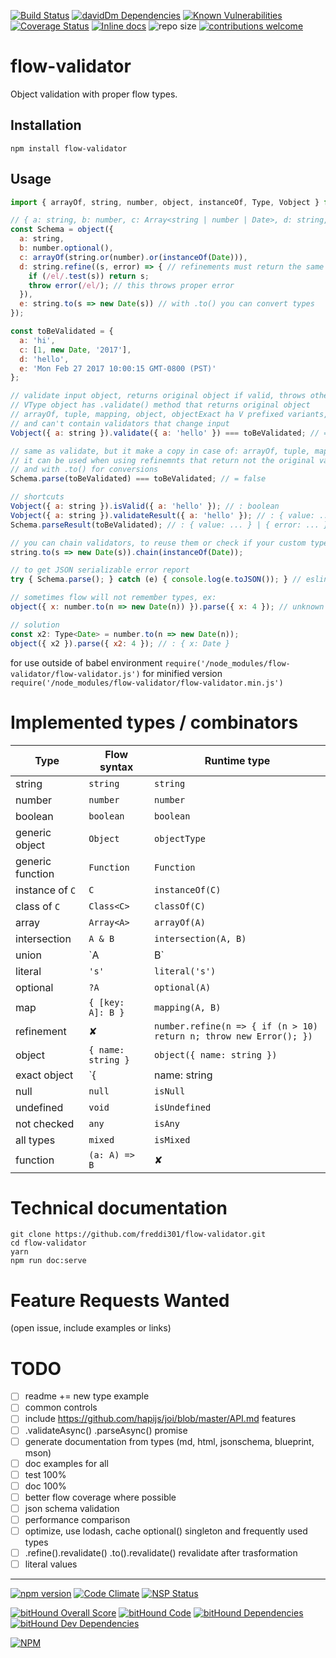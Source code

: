 [![Build Status](https://travis-ci.org/freddi301/flow-validator.svg?branch=master)](https://travis-ci.org/freddi301/flow-validator)
[![davidDm Dependencies](https://david-dm.org/freddi301/flow-validator.svg)]()
[![Known Vulnerabilities](https://snyk.io/test/github/freddi301/flow-validator/badge.svg)](https://snyk.io/test/github/freddi301/flow-validator)
[![Coverage Status](https://coveralls.io/repos/github/freddi301/flow-validator/badge.svg?branch=master)](https://coveralls.io/github/freddi301/flow-validator?branch=master)
[![Inline docs](http://inch-ci.org/github/freddi301/flow-validator.svg?branch=master)](http://inch-ci.org/github/freddi301/flow-validator)
![repo size](https://reposs.herokuapp.com/?path=freddi301/flow-validator)
[![contributions welcome](https://img.shields.io/badge/contributions-welcome-brightgreen.svg?style=flat)](https://github.com/dwyl/esta/issues)

# flow-validator

Object validation with proper flow types.

## Installation

```npm install flow-validator```


## Usage

```javascript
import { arrayOf, string, number, object, instanceOf, Type, Vobject } from '../src';

// { a: string, b: number, c: Array<string | number | Date>, d: string, e: Date }
const Schema = object({
  a: string,
  b: number.optional(),
  c: arrayOf(string.or(number).or(instanceOf(Date))),
  d: string.refine((s, error) => { // refinements must return the same type
    if (/el/.test(s)) return s;
    throw error(/el/); // this throws proper error
  }),
  e: string.to(s => new Date(s)) // with .to() you can convert types
});

const toBeValidated = {
  a: 'hi',
  c: [1, new Date, '2017'],
  d: 'hello',
  e: 'Mon Feb 27 2017 10:00:15 GMT-0800 (PST)'
};

// validate input object, returns original object if valid, throws otherwise
// VType object has .validate() method that returns original object
// arrayOf, tuple, mapping, object, objectExact ha V prefixed variants,
// and can't contain validators that change input
Vobject({ a: string }).validate({ a: 'hello' }) === toBeValidated; // = true

// same as validate, but it make a copy in case of: arrayOf, tuple, mapping, object, objectExact
// it can be used when using refinemnts that return not the original value
// and with .to() for conversions
Schema.parse(toBeValidated) === toBeValidated; // = false

// shortcuts
Vobject({ a: string }).isValid({ a: 'hello' }); // : boolean
Vobject({ a: string }).validateResult({ a: 'hello' }); // : { value: ... } | { error: ... }
Schema.parseResult(toBeValidated); // : { value: ... } | { error: ... }

// you can chain validators, to reuse them or check if your custom type converter works
string.to(s => new Date(s)).chain(instanceOf(Date));

// to get JSON serializable error report
try { Schema.parse(); } catch (e) { console.log(e.toJSON()); } // eslint-disable-line no-console

// sometimes flow will not remember types, ex:
object({ x: number.to(n => new Date(n)) }).parse({ x: 4 }); // unknown type

// solution
const x2: Type<Date> = number.to(n => new Date(n));
object({ x2 }).parse({ x2: 4 }); // : { x: Date }
```

for use outside of babel environment ```require('/node_modules/flow-validator/flow-validator.js')```
for minified version ```require('/node_modules/flow-validator/flow-validator.min.js')```

# Implemented types / combinators

| Type | Flow syntax | Runtime type |
|------|-------|-------------|
| string | `string` | `string` |
| number | `number` | `number` |
| boolean | `boolean` | `boolean` |
| generic object | `Object` | `objectType` |
| generic function | `Function` | `Function` |
| instance of `C` | `C` | `instanceOf(C)` |
| class of `C` | `Class<C>` | `classOf(C)` |
| array | `Array<A>` | `arrayOf(A)` |
| intersection | `A & B` | `intersection(A, B)` |
| union | `A | B` | `union(A, B)` |
| literal | `'s'` | `literal('s')` |
| optional | `?A` | `optional(A)` |
| map | `{ [key: A]: B }` | `mapping(A, B)` |
| refinement | ✘ | `number.refine(n => { if (n > 10) return n; throw new Error(); })` |
| object | `{ name: string }` | `object({ name: string })` |
| exact object | `{| name: string |}` | `objectExact({ name: string })` |
| null | `null` | `isNull` |
| undefined | `void` | `isUndefined` |
| not checked | `any` | `isAny` |
| all types | `mixed` | `isMixed` |
| function | `(a: A) => B` | ✘ |

# Technical documentation

```
git clone https://github.com/freddi301/flow-validator.git
cd flow-validator
yarn
npm run doc:serve
```

# Feature Requests Wanted
(open issue, include examples or links)

# TODO

- [ ] readme += new type example
- [ ] common controls
- [ ] include https://github.com/hapijs/joi/blob/master/API.md features
- [ ] .validateAsync() .parseAsync() promise
- [ ] generate documentation from types (md, html, jsonschema, blueprint, mson)
- [ ] doc examples for all
- [ ] test 100%
- [ ] doc 100%
- [ ] better flow coverage where possible
- [ ] json schema validation
- [ ] performance comparison
- [ ] optimize, use lodash, cache optional() singleton and frequently used types
- [ ] .refine().revalidate() .to().revalidate() revalidate after trasformation
- [ ] literal values

---

[![npm version](https://badge.fury.io/js/flow-validator.svg)](https://badge.fury.io/js/flow-validator)
[![Code Climate](https://codeclimate.com/github/freddi301/flow-validator/badges/gpa.svg)](https://codeclimate.com/github/freddi301/flow-validator)
[![NSP Status](https://nodesecurity.io/orgs/frederik-batuna/projects/f9a6e9b9-c6d8-4cfb-84c0-548310794dcb/badge)](https://nodesecurity.io/orgs/frederik-batuna/projects/f9a6e9b9-c6d8-4cfb-84c0-548310794dcb)

[![bitHound Overall Score](https://www.bithound.io/github/freddi301/flow-validator/badges/score.svg)](https://www.bithound.io/github/freddi301/flow-validator)
[![bitHound Code](https://www.bithound.io/github/freddi301/flow-validator/badges/code.svg)](https://www.bithound.io/github/freddi301/flow-validator)
[![bitHound Dependencies](https://www.bithound.io/github/freddi301/flow-validator/badges/dependencies.svg)](https://www.bithound.io/github/freddi301/flow-validator/master/dependencies/npm)
[![bitHound Dev Dependencies](https://www.bithound.io/github/freddi301/flow-validator/badges/devDependencies.svg)](https://www.bithound.io/github/freddi301/flow-validator/master/dependencies/npm)

[![NPM](https://nodei.co/npm/flow-validator.png?downloads=true&downloadRank=true&stars=true)](https://nodei.co/npm/flow-validator/)
